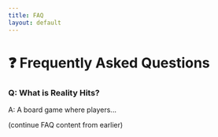 ```yaml
---
title: FAQ
layout: default
---
```


# ❓ Frequently Asked Questions

### Q: What is Reality Hits?
A: A board game where players...

(continue FAQ content from earlier)
